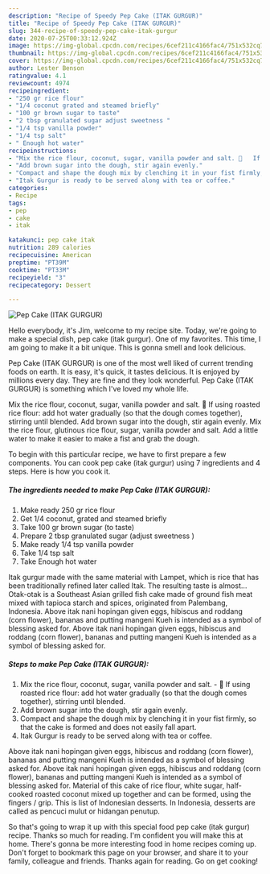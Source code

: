 ```yaml
---
description: "Recipe of Speedy Pep Cake (ITAK GURGUR)"
title: "Recipe of Speedy Pep Cake (ITAK GURGUR)"
slug: 344-recipe-of-speedy-pep-cake-itak-gurgur
date: 2020-07-25T00:33:12.924Z
image: https://img-global.cpcdn.com/recipes/6cef211c4166fac4/751x532cq70/pep-cake-itak-gurgur-recipe-main-photo.jpg
thumbnail: https://img-global.cpcdn.com/recipes/6cef211c4166fac4/751x532cq70/pep-cake-itak-gurgur-recipe-main-photo.jpg
cover: https://img-global.cpcdn.com/recipes/6cef211c4166fac4/751x532cq70/pep-cake-itak-gurgur-recipe-main-photo.jpg
author: Lester Benson
ratingvalue: 4.1
reviewcount: 4974
recipeingredient:
- "250 gr rice flour"
- "1/4 coconut grated and steamed briefly"
- "100 gr brown sugar to taste"
- "2 tbsp granulated sugar adjust sweetness "
- "1/4 tsp vanilla powder"
- "1/4 tsp salt"
- " Enough hot water"
recipeinstructions:
- "Mix the rice flour, coconut, sugar, vanilla powder and salt. 	If using roasted rice flour: add hot water gradually (so that the dough comes together), stirring until blended."
- "Add brown sugar into the dough, stir again evenly."
- "Compact and shape the dough mix by clenching it in your fist firmly, so that the cake is formed and does not easily fall apart."
- "Itak Gurgur is ready to be served along with tea or coffee."
categories:
- Recipe
tags:
- pep
- cake
- itak

katakunci: pep cake itak 
nutrition: 289 calories
recipecuisine: American
preptime: "PT39M"
cooktime: "PT33M"
recipeyield: "3"
recipecategory: Dessert

---
```



![Pep Cake (ITAK GURGUR)](https://img-global.cpcdn.com/recipes/6cef211c4166fac4/751x532cq70/pep-cake-itak-gurgur-recipe-main-photo.jpg)

Hello everybody, it's Jim, welcome to my recipe site. Today, we're going to make a special dish, pep cake (itak gurgur). One of my favorites. This time, I am going to make it a bit unique. This is gonna smell and look delicious.

Pep Cake (ITAK GURGUR) is one of the most well liked of current trending foods on earth. It is easy, it's quick, it tastes delicious. It is enjoyed by millions every day. They are fine and they look wonderful. Pep Cake (ITAK GURGUR) is something which I've loved my whole life.

Mix the rice flour, coconut, sugar, vanilla powder and salt.  If using roasted rice flour: add hot water gradually (so that the dough comes together), stirring until blended. Add brown sugar into the dough, stir again evenly. Mix the rice flour, glutinous rice flour, sugar, vanilla powder and salt. Add a little water to make it easier to make a fist and grab the dough.


To begin with this particular recipe, we have to first prepare a few components. You can cook pep cake (itak gurgur) using 7 ingredients and 4 steps. Here is how you cook it.

<!--inarticleads1-->

##### The ingredients needed to make Pep Cake (ITAK GURGUR):

1. Make ready 250 gr rice flour
1. Get 1/4 coconut, grated and steamed briefly
1. Take 100 gr brown sugar (to taste)
1. Prepare 2 tbsp granulated sugar (adjust sweetness )
1. Make ready 1/4 tsp vanilla powder
1. Take 1/4 tsp salt
1. Take  Enough hot water


Itak gurgur made with the same material with Lampet, which is rice that has been traditionally refined later called Itak. The resulting taste is almost… Otak-otak is a Southeast Asian grilled fish cake made of ground fish meat mixed with tapioca starch and spices, originated from Palembang, Indonesia. Above itak nani hopingan given eggs, hibiscus and roddang (corn flower), bananas and putting mangeni Kueh is intended as a symbol of blessing asked for. Above itak nani hopingan given eggs, hibiscus and roddang (corn flower), bananas and putting mangeni Kueh is intended as a symbol of blessing asked for. 

<!--inarticleads2-->

##### Steps to make Pep Cake (ITAK GURGUR):

1. Mix the rice flour, coconut, sugar, vanilla powder and salt. - 	If using roasted rice flour: add hot water gradually (so that the dough comes together), stirring until blended.
1. Add brown sugar into the dough, stir again evenly.
1. Compact and shape the dough mix by clenching it in your fist firmly, so that the cake is formed and does not easily fall apart.
1. Itak Gurgur is ready to be served along with tea or coffee.


Above itak nani hopingan given eggs, hibiscus and roddang (corn flower), bananas and putting mangeni Kueh is intended as a symbol of blessing asked for. Above itak nani hopingan given eggs, hibiscus and roddang (corn flower), bananas and putting mangeni Kueh is intended as a symbol of blessing asked for. Material of this cake of rice flour, white sugar, half-cooked roasted coconut mixed up together and can be formed, using the fingers / grip. This is list of Indonesian desserts. In Indonesia, desserts are called as pencuci mulut or hidangan penutup. 

So that's going to wrap it up with this special food pep cake (itak gurgur) recipe. Thanks so much for reading. I'm confident you will make this at home. There's gonna be more interesting food in home recipes coming up. Don't forget to bookmark this page on your browser, and share it to your family, colleague and friends. Thanks again for reading. Go on get cooking!
